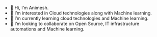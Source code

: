 - 👋 Hi, I’m Animesh.
- 👀 I’m interested in Cloud technologies along with Machine learning.
- 🌱 I’m currently learning cloud technologies and Machine learning.
- 💞️ I’m looking to collaborate on Open Source, IT infrastructure automations and Machine learning.
<!---
- 📫 How to reach me https://www.animeshanand.in
--->

<!---
animesh473/animesh473 is a ✨ special ✨ repository because its `README.md` (this file) appears on your GitHub profile.
You can click the Preview link to take a look at your changes.
--->
